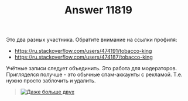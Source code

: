 ﻿---
title: "Answer 11819"
se.owner.user_id: 176217
se.owner.display_name: "αλεχολυτ"
se.owner.link: "https://ru.meta.stackoverflow.com/users/176217/%ce%b1%ce%bb%ce%b5%cf%87%ce%bf%ce%bb%cf%85%cf%84"
se.answer_id: 11819
se.question_id: 11818
se.post_type: answer
se.is_accepted: True
---
<p>Это два разных участника. Обратите внимание на ссылки профиля:</p>
<ul>
<li><a href="https://ru.stackoverflow.com/users/474191/tobacco-king">https://ru.stackoverflow.com/users/474191/tobacco-king</a></li>
<li><a href="https://ru.stackoverflow.com/users/474187/tobacco-king">https://ru.stackoverflow.com/users/474187/tobacco-king</a></li>
</ul>
<p>Учётные записи следует объединить. Это работа для модераторов.
Пригляделся получше - это обычные спам-аккаунты с рекламой. Т.е. нужно просто заблочить и удалить.</p>
<blockquote>
<p><a href="https://i.stack.imgur.com/cLjKg.png" rel="nofollow noreferrer"><img src="https://i.stack.imgur.com/cLjKg.png" alt="Даже больше двух" /></a></p>
</blockquote>
